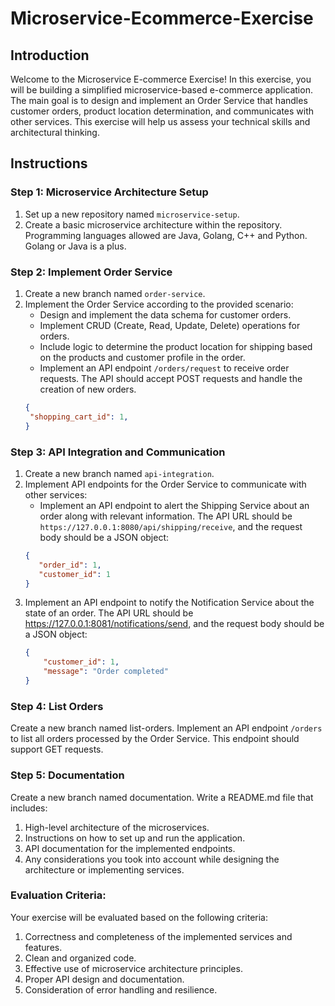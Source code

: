 # Microservice-Ecommerce-Exercise

## Introduction
Welcome to the Microservice E-commerce Exercise! In this exercise, you will be building a simplified microservice-based e-commerce application. The main goal is to design and implement an Order Service that handles customer orders, product location determination, and communicates with other services. This exercise will help us assess your technical skills and architectural thinking.

## Instructions

### Step 1: Microservice Architecture Setup
1. Set up a new repository named `microservice-setup`.
2. Create a basic microservice architecture within the repository. Programming languages allowed are Java, Golang, C++ and Python. Golang or Java is a plus.

### Step 2: Implement Order Service
1. Create a new branch named `order-service`.
2. Implement the Order Service according to the provided scenario:
   - Design and implement the data schema for customer orders.
   - Implement CRUD (Create, Read, Update, Delete) operations for orders.
   - Include logic to determine the product location for shipping based on the products and customer profile in the order.
   - Implement an API endpoint `/orders/request` to receive order requests. The API should accept POST requests and handle the creation of new orders.
   ```json
   {
    "shopping_cart_id": 1,
   }
   
### Step 3: API Integration and Communication
1. Create a new branch named `api-integration`.
2. Implement API endpoints for the Order Service to communicate with other services:
   - Implement an API endpoint to alert the Shipping Service about an order along with relevant information. The API URL should be `https://127.0.0.1:8080/api/shipping/receive`, and the request body should be a JSON object:
   ```json
   {
      "order_id": 1,
      "customer_id": 1
   }
3. Implement an API endpoint to notify the Notification Service about the state of an order. The API URL should be https://127.0.0.1:8081/notifications/send, and the request body should be a JSON object:
   ```json
   {
       "customer_id": 1,
       "message": "Order completed"
   }
   
### Step 4: List Orders
Create a new branch named list-orders.
Implement an API endpoint `/orders` to list all orders processed by the Order Service. This endpoint should support GET requests.

### Step 5: Documentation
Create a new branch named documentation.
Write a README.md file that includes:
1. High-level architecture of the microservices.
2. Instructions on how to set up and run the application.
3. API documentation for the implemented endpoints.
4. Any considerations you took into account while designing the architecture or implementing services.
   
### Evaluation Criteria:
Your exercise will be evaluated based on the following criteria:
1. Correctness and completeness of the implemented services and features.
2. Clean and organized code.
3. Effective use of microservice architecture principles.
4. Proper API design and documentation.
5. Consideration of error handling and resilience.
